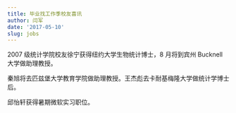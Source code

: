 ```yaml
---
title: 毕业找工作季校友喜讯
author: 闫军
date: '2017-05-10'
slug: jobs
---
```


2007 级统计学院校友徐宁获得纽约大学生物统计博士，8 月将到宾州 Bucknell 大学做助理教授。

秦旭将去匹兹堡大学教育学院做助理教授。王杰彪去卡耐基梅隆大学做统计学博士后。

邱怡轩获得暑期微软实习职位。
